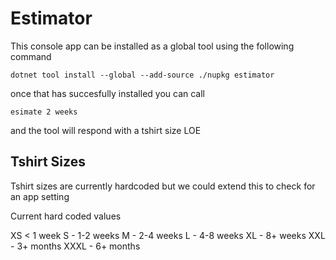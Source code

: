 # Estimator
This console app can be installed as a global tool using the following command
```
dotnet tool install --global --add-source ./nupkg estimator
```

once that has succesfully installed you can call
```
esimate 2 weeks
```
and the tool will respond with a tshirt size LOE

## Tshirt Sizes
Tshirt sizes are currently hardcoded but we could extend this to check for an app setting

Current hard coded values

XS   < 1 week
S    - 1-2 weeks
M    - 2-4 weeks
L    - 4-8 weeks
XL   - 8+ weeks
XXL  - 3+ months
XXXL - 6+ months
